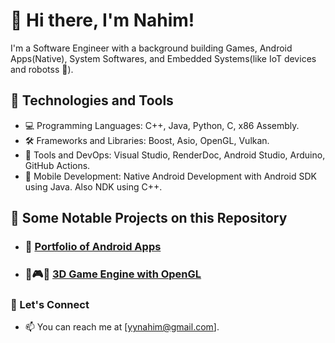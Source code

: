 

# 👋 Hi there, I'm Nahim!

I'm a  Software Engineer with a background building Games, Android Apps(Native), System Softwares, and Embedded Systems(like IoT devices and robotss 🤖).

## 🔧 Technologies and Tools

- 💻 Programming Languages: C++, Java, Python, C, x86 Assembly.
- 🛠️ Frameworks and Libraries: Boost, Asio, OpenGL, Vulkan.
- 🧰 Tools and DevOps: Visual Studio, RenderDoc, Android Studio, Arduino, GitHub Actions.
- 🤖 Mobile Development: Native Android Development with Android SDK using Java. Also NDK using C++.

## 📁 Some Notable Projects on this Repository

- ### 📁 [Portfolio of Android Apps](https://github.com/nahiim/android_portfolio)
- ### 🔧🎮🔩 [3D Game Engine with OpenGL](https://github.com/nahiim/Obsidion)  
  
  
  
### 💬 Let's Connect

- 📫 You can reach me at [yynahim@gmail.com].
